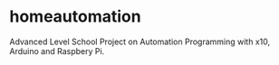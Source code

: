 homeautomation
==============

Advanced Level School Project on Automation Programming with x10, Arduino and Raspbery Pi.
